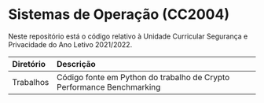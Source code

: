 # Sistemas de Operação (CC2004)
Neste repositório está o código relativo à Unidade Curricular Segurança e Privacidade do Ano Letivo 2021/2022.

| Diretório  | Descrição |
| :--------- | :------------------------------------------------------------------------------|
| Trabalhos  | Código fonte em Python do trabalho de Crypto Performance Benchmarking |
